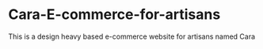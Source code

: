 # Cara-E-commerce-for-artisans
This is a design heavy based e-commerce website for artisans named Cara
